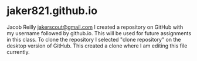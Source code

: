 # jaker821.github.io
Jacob Reilly
jakerscout@gmail.com
I created a repository on GitHub with my username followed by github.io. This will be used for future assignments in this class.
To clone the repository I selected "clone repository" on the desktop version of GitHub. This created a clone where I am editing this file currently.